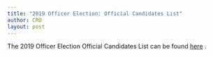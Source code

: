 ```yaml
---
title: "2019 Officer Election: Official Candidates List"
author: CRO
layout: post
---
```


The 2019 Officer Election Official Candidates List can be found <a href="https://drive.google.com/file/d/16paL8ekMCPfK2Fy52TJTRsSdcYwh8Ced/view?usp=sharing">here</a> .